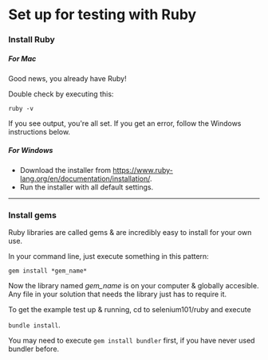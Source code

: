 # Set up for testing with Ruby

### Install Ruby

##### For Mac

Good news, you already have Ruby!

Double check by executing this:
```
ruby -v
```

If you see output, you're all set.
If you get an error, follow the Windows instructions below.

##### For Windows 

- Download the installer from https://www.ruby-lang.org/en/documentation/installation/.
- Run the installer with all default settings.

----------------------------

### Install gems

Ruby libraries are called gems & are incredibly easy to install for your own use.

In your command line, just execute something in this pattern:

`gem install *gem_name*`

Now the library named *gem_name* is on your computer & globally accesible. Any file in your solution that needs the library just has to require it.

To get the example test up & running, cd to selenium101/ruby and execute

`bundle install`.

You may need to execute `gem install bundler` first, if you have never used bundler before.
